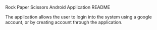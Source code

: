 Rock Paper Scissors Android Application README 

The application allows the user to login into the system using a google account, or by creating account through the application. 
